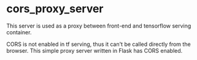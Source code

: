 # cors_proxy_server
This server is used as a proxy between front-end and tensorflow serving container.

CORS is not enabled in tf serving, thus it can't be called directly from the browser. 
This simple proxy server written in Flask has CORS enabled. 
